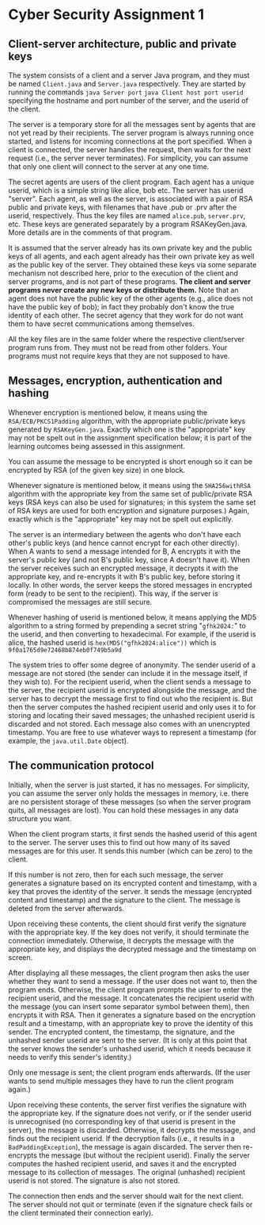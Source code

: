 # Cyber Security Assignment 1

## Client-server architecture, public and private keys
The system consists of a client and a server Java program, and they must be named `Client.java` and `Server.java` respectively. They are started by running the commands
`java Server port`
`java Client host port userid`
specifying the hostname and port number of the server, and the userid of the client.

The server is a temporary store for all the messages sent by agents that are not yet read by their recipients. The server program is always running once started, and listens for incoming connections at the port specified. When a client is connected, the server handles the request, then waits for the next request (i.e., the server never terminates). For simplicity, you can assume that only one client will connect to the server at any one time.

The secret agents are users of the client program. Each agent has a unique userid, which is a simple string like alice, bob etc. The server has userid "server". Each agent, as well as the server, is associated with a pair of RSA public and private keys, with filenames that have .pub or .prv after the userid, respectively. Thus the key files are named `alice.pub`, `server.prv`, etc. These keys are generated separately by a program RSAKeyGen.java. More details are in the comments of that program.

It is assumed that the server already has its own private key and the public keys of all agents, and each agent already has their own private key as well as the public key of the server. They obtained these keys via some separate mechanism not described here, prior to the execution of the client and server programs, and is not part of these programs. **The client and server programs never create any new keys or distribute them.** Note that an agent does not have the public key of the other agents (e.g., alice does not have the public key of bob); in fact they probably don't know the true identity of each other. The secret agency that they work for do not want them to have secret communications among themselves.

All the key files are in the same folder where the respective client/server program runs from. They must not be read from other folders. Your programs must not require keys that they are not supposed to have.
## Messages, encryption, authentication and hashing
Whenever encryption is mentioned below, it means using the `RSA/ECB/PKCS1Padding` algorithm, with the appropriate public/private keys generated by `RSAKeyGen.java`. Exactly which one is the "appropriate" key may not be spelt out in the assignment specification below; it is part of the learning outcomes being assessed in this assignment.

You can assume the message to be encrypted is short enough so it can be encrypted by RSA (of the given key size) in one block.

Whenever signature is mentioned below, it means using the `SHA256withRSA` algorithm with the appropriate key from the same set of public/private RSA keys (RSA keys can also be used for signatures; in this system the same set of RSA keys are used for both encryption and signature purposes.) Again, exactly which is the "appropriate" key may not be spelt out explicitly.

The server is an intermediary between the agents who don't have each other's public keys (and hence cannot encrypt for each other directly). When A wants to send a message intended for B, A encrypts it with the server's public key (and not B's public key, since A doesn't have it). When the server receives such an encrypted message, it decrypts it with the appropriate key, and re-encrypts it with B's public key, before storing it locally. In other words, the server keeps the stored messages in encrypted form (ready to be sent to the recipient). This way, if the server is compromised the messages are still secure.

Whenever hashing of userid is mentioned below, it means applying the MD5 algorithm to a string formed by prepending a secret string "`gfhk2024:`" to the userid, and then converting to hexadecimal. For example, if the userid is alice, the hashed userid is
`hex(MD5("gfhk2024:alice"))`
which is
`9f0a1765d9e72468b874eb0f749b5a9d`

The system tries to offer some degree of anonymity. The sender userid of a message are not stored (the sender can include it in the message itself, if they wish to). For the recipient userid, when the client sends a message to the server, the recipient userid is encrypted alongside the message, and the server has to decrypt the message first to find out who the recipient is. But then the server computes the hashed recipient userid and only uses it to for storing and locating their saved messages; the unhashed recipient userid is discarded and not stored.
Each message also comes with an unencrypted timestamp. You are free to use whatever ways to represent a timestamp (for example, the `java.util.Date` object).

## The communication protocol
Initially, when the server is just started, it has no messages. For simplicity, you can assume the server only holds the messages in memory, i.e. there are no persistent storage of these messages (so when the server program quits, all messages are lost). You can hold these messages in any data structure you want.

When the client program starts, it first sends the hashed userid of this agent to the server. The server uses this to find out how many of its saved messages are for this user. It sends this number (which can be zero) to the client.

If this number is not zero, then for each such message, the server generates a signature based on its encrypted content and timestamp, with a key that proves the identity of the server. It sends the message (encrypted content and timestamp) and the signature to the client. The message is deleted from the server afterwards.

Upon receiving these contents, the client should first verify the signature with the appropriate key. If the key does not verify, it should terminate the connection immediately. Otherwise, it decrypts the message with the appropriate key, and displays the decrypted message and the timestamp on screen.

After displaying all these messages, the client program then asks the user whether they want to send a message. If the user does not want to, then the program ends. Otherwise, the client program prompts the user to enter the recipient userid, and the message. It concatenates the recipient userid with the message (you can insert some separator symbol between them), then encrypts it with RSA. Then it generates a signature based on the encryption result and a timestamp, with an appropriate key to prove the identity of this sender. The encrypted content, the timestamp, the signature, and the unhashed sender userid are sent to the server. (It is only at this point that the server knows the sender's unhashed userid, which it needs because it needs to verify this sender's identity.)

Only one message is sent; the client program ends afterwards. (If the user wants to send multiple messages they have to run the client program again.)

Upon receiving these contents, the server first verifies the signature with the appropriate key. If the signature does not verify, or if the sender userid is unrecognised (no corresponding key of that userid is present in the server), the message is discarded. Otherwise, it decrypts the message, and finds out the recipient userid. If the decryption fails (i.e., it results in a `BadPaddingException`), the message is again discarded. The server then re-encrypts the message (but without the recipient userid). Finally the server computes the hashed recipient userid, and saves it and the encrypted message to its collection of messages. The original (unhashed) recipient userid is not stored. The signature is also not stored.

The connection then ends and the server should wait for the next client. The server should not quit or terminate (even if the signature check fails or the client terminated their connection early).
